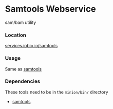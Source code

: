 # Samtools Webservice
sam/bam utility

### Location
[services.iobio.io/samtools](http://services.iobio.io/samtools)

### Usage
Same as [samtools](http://www.htslib.org/)

### Dependencies
These tools need to be in the ```minion/bin/``` directory
 * [samtools](http://www.htslib.org/)
